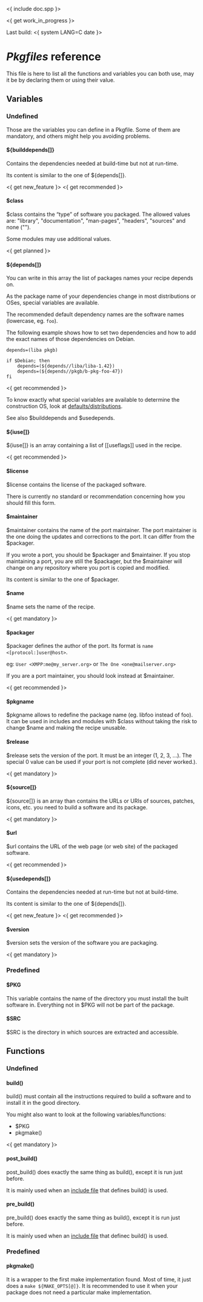
<{ include doc.spp }>

<{ get work_in_progress }>

Last build: <{ system LANG=C date }>

# *Pkgfiles* reference #

This file is here to list all the functions and variables you can
both use, may it be by declaring them or using their value.

## Variables ##

### Undefined ###

Those are the variables you can define in a Pkgfile. Some of them
are mandatory, and others might help you avoiding problems.

#### ${builddepends[]} ####

Contains the dependencies needed at build-time but not at run-time.

Its content is similar to the one of ${depends[]}.

<{ get new_feature }>
<{ get recommended }>

#### $class ####

$class contains the “type” of software you packaged. The allowed
values are: "library", "documentation", "man-pages", "headers", 
"sources" and none ("").

Some modules may use additional values.

<{ get planned }>

#### ${depends[]} ####

You can write in this array the list of packages names your recipe
depends on.

As the package name of your dependencies change in most 
distributions or OSes, special variables are available.

The recommended default dependency names are the software names 
(lowercase, eg. `foo`).

The following example shows how to set two dependencies and how
to add the exact names of those dependencies on Debian.

	depends=(liba pkgb)
	
	if $Debian; then
		depends=(${depends//liba/liba-1.42})
		depends=(${depends//pkgb/b-pkg-foo-47})
	fi

<{ get recommended }>

To know exactly what special variables are available to determine 
the construction OS, look at 
[defaults/distributions](defaults/distributions.xhtml).

See also $builddepends and $usedepends.

#### ${iuse[]} ####

${iuse[]} is an array containing a list of [[useflags]] used in
the recipe.

<{ get recommended }>

#### $license ####

$license contains the license of the packaged software.

There is currently no standard or recommendation concerning how 
you should fill this form.

#### $maintainer ####

$maintainer contains the name of the port maintainer. The port
maintainer is the one doing the updates and corrections to
the port. It can differ from the $packager.

If you wrote a port, you should be $packager and $maintainer.
If you stop maintaining a port, you are still the $packager, 
but the $maintainer will change on any repository where you
port is copied and modified.

Its content is similar to the one of $packager.

#### $name ####

$name sets the name of the recipe.

<{ get mandatory }>

#### $packager ####

$packager defines the author of the port. Its format is
`name <[protocol:]user@host>`.

eg: `User <XMPP:me@my_server.org>` or `The One <one@mailserver.org>`

If you are a port maintainer, you should look instead at $maintainer.

<{ get recommended }>

#### $pkgname ####

$pkgname allows to redefine the package name (eg. libfoo instead
of foo). It can be used in includes and modules with $class 
without taking the risk to change $name and making the recipe
unusable.

#### $release ####

$release sets the version of the port. It must be an integer 
(1, 2, 3, ...). The special 0 value can be used if your port
is not complete (did never worked.).

<{ get mandatory }>

#### ${source[]} ####

${source[]} is an array than contains the URLs or URIs of sources,
patches, icons, etc. you need to build a software and its package.

<{ get mandatory }>

#### $url ####

$url contains the URL of the web page (or web site) of the packaged 
software.

<{ get recommended }>

#### ${usedepends[]} ####

Contains the dependencies needed at run-time but not at build-time.

Its content is similar to the one of ${depends[]}.

<{ get new_feature }>
<{ get recommended }>

#### $version ####

$version sets the version of the software you are packaging.

<{ get mandatory }>

### Predefined ###

#### $PKG ####

This variable contains the name of the directory you must install
the built software in. Everything not in $PKG will not be part of
the package.

#### $SRC ####

$SRC is the directory in which sources are extracted and accessible.

## Functions ##

### Undefined ###

#### build() ####

build() must contain all the instructions required to build a
software and to install it in the good directory.

You might also want to look at the following variables/functions:

  * $PKG
  * pkgmake()

<{ get mandatory }>

#### post\_build() ####

post\_build() does exactly the same thing as build(), except it is run
just before.

It is mainly used when an [include file](include_files.xhtml) that
defines build() is used.

#### pre\_build() ####

pre\_build() does exactly the same thing as build(), except it is run
just before.

It is mainly used when an [include file](include_files.xhtml) that
definec build() is used.

### Predefined ###

#### pkgmake() ####

It is a wrapper to the first make implementation found. Most of time,
it just does a `make ${MAKE_OPTS[@]}`. It is recommended to use it
when your package does not need a particular make implementation.

